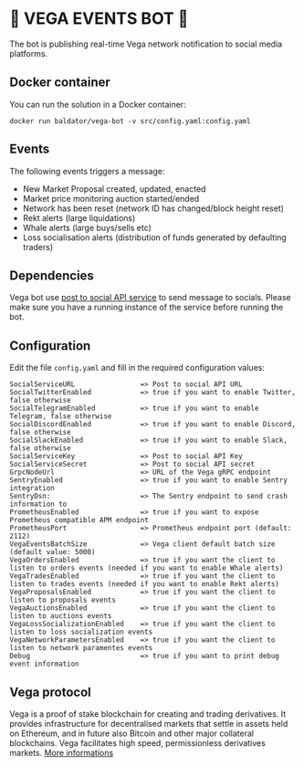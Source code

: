 # 🤖 VEGA EVENTS  BOT 📣
The bot is publishing real-time Vega network notification to social media platforms.

## Docker container
You can run the solution in a Docker container:
```
docker run baldator/vega-bot -v src/config.yaml:config.yaml
```

## Events
The following events triggers a message:

- New Market Proposal created, updated, enacted
- Market price monitoring auction started/ended
- Network has been reset (network ID has changed/block height reset)
- Rekt alerts (large liquidations)
- Whale alerts (large buys/sells etc)
- Loss socialisation alerts (distribution of funds generated by defaulting traders)

## Dependencies
Vega bot use [post to social API service](https://github.com/cdm/post-to-socials) to send message to socials. Please make sure you have a running instance of the service before running the bot. 

## Configuration
Edit the file `config.yaml` and fill in the required configuration values:
```
SocialServiceURL                => Post to social API URL
SocialTwitterEnabled            => true if you want to enable Twitter, false otherwise
SocialTelegramEnabled           => true if you want to enable Telegram, false otherwise
SocialDiscordEnabled            => true if you want to enable Discord, false otherwise
SocialSlackEnabled              => true if you want to enable Slack, false otherwise
SocialServiceKey                => Post to social API Key
SocialServiceSecret             => Post to social API secret
GrpcNodeUrl                     => URL of the Vega gRPC endpoint
SentryEnabled                   => true if you want to enable Sentry integration
SentryDsn:                      => The Sentry endpoint to send crash information to
PrometheusEnabled               => true if you want to expose Prometheus compatible APM endpoint
PrometheusPort                  => Prometheus endpoint port (default: 2112)
VegaEventsBatchSize             => Vega client default batch size (default value: 5000)
VegaOrdersEnabled               => true if you want the client to listen to orders events (needed if you want to enable Whale alerts)
VegaTradesEnabled               => true if you want the client to listen to trades events (needed if you want to enable Rekt alerts)
VegaProposalsEnabled            => true if you want the client to listen to proposals events
VegaAuctionsEnabled             => true if you want the client to listen to auctions events
VegaLossSocializationEnabled    => true if you want the client to listen to loss socialization events
VegaNetworkParametersEnabled    => true if you want the client to listen to network paramentes events
Debug                           => true if you want to print debug event information
```

## Vega protocol
Vega is a proof of stake blockchain for creating and trading derivatives. It provides infrastructure for decentralised markets that settle in assets held on Ethereum, and in future also Bitcoin and other major collateral blockchains. Vega facilitates high speed, permissionless derivatives markets. 
[More informations](https://vega.xyz/)

